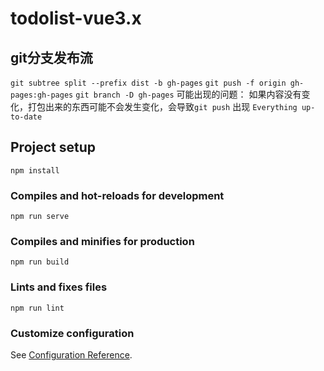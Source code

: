 <!--
 * @Date: 2021-05-24 15:08:24
 * @LastEditors: Timothy
 * @LastEditTime: 2021-05-25 14:24:42
 * @Description: 
-->
# todolist-vue3.x

## git分支发布流
`git subtree split --prefix dist -b gh-pages`
`git push -f origin gh-pages:gh-pages`
`git branch -D gh-pages`
可能出现的问题：
如果内容没有变化，打包出来的东西可能不会发生变化，会导致`git push` 出现 `Everything up-to-date` 
## Project setup
```
npm install
```

### Compiles and hot-reloads for development
```
npm run serve
```

### Compiles and minifies for production
```
npm run build
```

### Lints and fixes files
```
npm run lint
```

### Customize configuration
See [Configuration Reference](https://cli.vuejs.org/config/).
